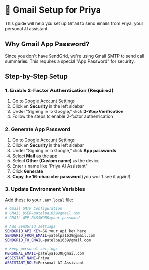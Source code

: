 # 📧 Gmail Setup for Priya

This guide will help you set up Gmail to send emails from Priya, your personal AI assistant.

## Why Gmail App Password?

Since you don't have SendGrid, we're using Gmail SMTP to send call summaries. This requires a special "App Password" for security.

## Step-by-Step Setup

### 1. Enable 2-Factor Authentication (Required)

1. Go to [Google Account Settings](https://myaccount.google.com/)
2. Click on **Security** in the left sidebar
3. Under "Signing in to Google," click **2-Step Verification**
4. Follow the steps to enable 2-factor authentication

### 2. Generate App Password

1. Go to [Google Account Settings](https://myaccount.google.com/)
2. Click on **Security** in the left sidebar
3. Under "Signing in to Google," click **App passwords**
4. Select **Mail** as the app
5. Select **Other (Custom name)** as the device
6. Enter a name like "Priya AI Assistant"
7. Click **Generate**
8. **Copy the 16-character password** (you won't see it again!)

### 3. Update Environment Variables

Add these to your `.env.local` file:

```bash
# Gmail SMTP Configuration
# GMAIL_USER=patelpa1639@gmail.com
# GMAIL_APP_PASSWORD=your_password

# Add SendGrid settings
SENDGRID_API_KEY=SG.your_api_key_here
SENDGRID_FROM_EMAIL=patelpa1639@gmail.com
SENDGRID_TO_EMAIL=patelpa1639@gmail.com

# Keep personal settings
PERSONAL_EMAIL=patelpa1639@gmail.com
ASSISTANT_NAME=Priya
ASSISTANT_ROLE=Personal AI Assistant
```